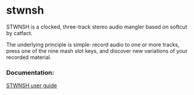 # stwnsh

STWNSH is a clocked, three-track stereo audio mangler based on softcut by catfact.

The underlying principle is simple: record audio to one or more tracks, press one of the nine mash slot keys, and discover new variations of your recorded material.

### Documentation:
[STWNSH user guide](https://github.com/sonocircuit/stwnsh/blob/main/doc/STWNSH%20USER%20GUIDE%20v1.0.1.pdf)


